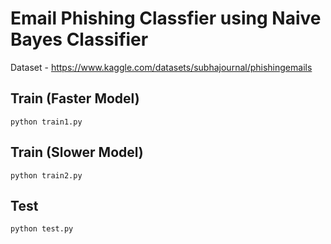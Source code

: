 # Email Phishing Classfier using Naive Bayes Classifier

Dataset - https://www.kaggle.com/datasets/subhajournal/phishingemails


## Train (Faster Model)
```
python train1.py
```

## Train (Slower Model)

```
python train2.py
```
## Test 

```
python test.py
```